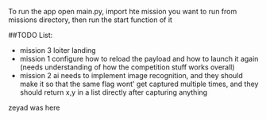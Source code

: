 To run the app open main.py, import hte mission you want to run from missions directory, then run the start function of it

##TODO List:
- mission 3 loiter landing
- mission 1 configure how to reload the payload and how to launch it again (needs understanding of how the competition stuff works overall)
- mission 2 ai needs to implement image recognition, and they should make it so that the same flag wont' get captured multiple times, and they should return x,y in a list directly after capturing anything



























zeyad was here